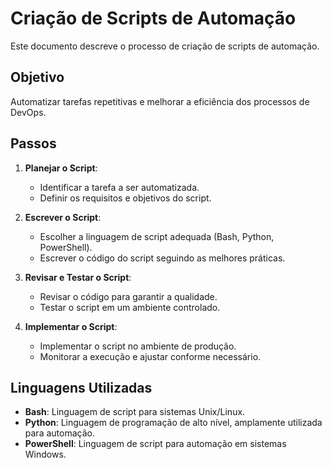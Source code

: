 # Criação de Scripts de Automação

Este documento descreve o processo de criação de scripts de automação.

## Objetivo

Automatizar tarefas repetitivas e melhorar a eficiência dos processos de DevOps.

## Passos

1. **Planejar o Script**:
    - Identificar a tarefa a ser automatizada.
    - Definir os requisitos e objetivos do script.

2. **Escrever o Script**:
    - Escolher a linguagem de script adequada (Bash, Python, PowerShell).
    - Escrever o código do script seguindo as melhores práticas.

3. **Revisar e Testar o Script**:
    - Revisar o código para garantir a qualidade.
    - Testar o script em um ambiente controlado.

4. **Implementar o Script**:
    - Implementar o script no ambiente de produção.
    - Monitorar a execução e ajustar conforme necessário.

## Linguagens Utilizadas

- **Bash**: Linguagem de script para sistemas Unix/Linux.
- **Python**: Linguagem de programação de alto nível, amplamente utilizada para automação.
- **PowerShell**: Linguagem de script para automação em sistemas Windows.